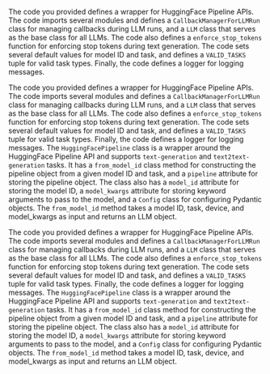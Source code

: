 The code you provided defines a wrapper for HuggingFace Pipeline APIs. The code imports several modules and defines a `CallbackManagerForLLMRun` class for managing callbacks during LLM runs, and a `LLM` class that serves as the base class for all LLMs. The code also defines a `enforce_stop_tokens` function for enforcing stop tokens during text generation. The code sets several default values for model ID and task, and defines a `VALID_TASKS` tuple for valid task types. Finally, the code defines a logger for logging messages.

The code you provided defines a wrapper for HuggingFace Pipeline APIs. The code imports several modules and defines a `CallbackManagerForLLMRun` class for managing callbacks during LLM runs, and a `LLM` class that serves as the base class for all LLMs. The code also defines a `enforce_stop_tokens` function for enforcing stop tokens during text generation. The code sets several default values for model ID and task, and defines a `VALID_TASKS` tuple for valid task types. Finally, the code defines a logger for logging messages. The `HuggingFacePipeline` class is a wrapper around the HuggingFace Pipeline API and supports `text-generation` and `text2text-generation` tasks. It has a `from_model_id` class method for constructing the pipeline object from a given model ID and task, and a `pipeline` attribute for storing the pipeline object. The class also has a `model_id` attribute for storing the model ID, a `model_kwargs` attribute for storing keyword arguments to pass to the model, and a `Config` class for configuring Pydantic objects. The `from_model_id` method takes a model ID, task, device, and model_kwargs as input and returns an LLM object.

The code you provided defines a wrapper for HuggingFace Pipeline APIs. The code imports several modules and defines a `CallbackManagerForLLMRun` class for managing callbacks during LLM runs, and a `LLM` class that serves as the base class for all LLMs. The code also defines a `enforce_stop_tokens` function for enforcing stop tokens during text generation. The code sets several default values for model ID and task, and defines a `VALID_TASKS` tuple for valid task types. Finally, the code defines a logger for logging messages. The `HuggingFacePipeline` class is a wrapper around the HuggingFace Pipeline API and supports `text-generation` and `text2text-generation` tasks. It has a `from_model_id` class method for constructing the pipeline object from a given model ID and task, and a `pipeline` attribute for storing the pipeline object. The class also has a `model_id` attribute for storing the model ID, a `model_kwargs` attribute for storing keyword arguments to pass to the model, and a `Config` class for configuring Pydantic objects. The `from_model_id` method takes a model ID, task, device, and model_kwargs as input and returns an LLM object.

